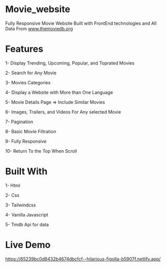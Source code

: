 # Movie_website 
  Fully Responsive Movie Website Built with FrontEnd technologies and All Data From www.themoviedb.org 
# Features
  1- Display Trending, Upcoming, Popular, and Toprated Movies
  
  2- Search for Any Movie
  
  3- Movies Categories
  
  4- Display a Website with More than One Language 
  
  5- Movie Details Page => Include Similar Movies
  
  6- Images, Trailers, and Videos For Any selected Movie
  
  7- Pagination 
  
  8- Basic Movie Filtration 
  
  9- Fully Responsive
  
  10- Return To the Top When Scroll
# Built With
 1- Html
 
 2- Css
 
 3- Tailwindcss
 
 4- Vanilla Javascript
 
 5- Tmdb Api for data 
# Live Demo
  https://65239bc0d8432b4674dbcfcf--hilarious-figolla-b5907f.netlify.app/
  

